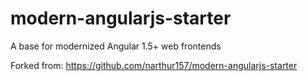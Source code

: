 # modern-angularjs-starter
A base for modernized Angular 1.5+ web frontends

Forked from:
  https://github.com/narthur157/modern-angularjs-starter
